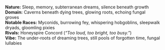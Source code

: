 **Nature:** Sleep, memory, subterranean dreams, silence beneath growth  
**Domain:** Caverns beneath dying trees, glowing roots, echoing fungal groves  
**Notable Races:** Myconids, burrowing fey, whispering hobgoblins, sleepwalk dryads, gloomling pixies  
**Rivals:** Honeyspire Concord (_“Too loud, too bright, too busy.”_)  
**Vibe:** The under-roots of dreaming trees, still pools of forgotten time, fungal lullabies
